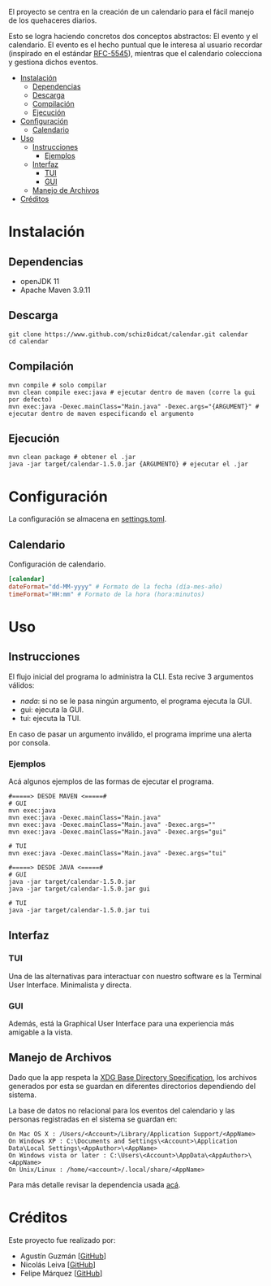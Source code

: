 El proyecto se centra en la creación de un calendario para el fácil manejo de los quehaceres diarios.

Esto se logra haciendo concretos dos conceptos abstractos: El evento y el calendario.
El evento es el hecho puntual que le interesa al usuario recordar
(inspirado en el estándar [RFC-5545](https://www.rfc-editor.org/rfc/rfc5545.html)),
mientras que el calendario colecciona y gestiona dichos eventos.

* [Instalación](#Instalación)
    * [Dependencias](#Dependencias)
    * [Descarga](#Descarga)
    * [Compilación](#Compilación)
    * [Ejecución](#Ejecución)
* [Configuración](#Configuración)
    * [Calendario](#Calendario)
* [Uso](#Uso)
    * [Instrucciones](#Instrucciones)
        * [Ejemplos](#Ejemplos)
    * [Interfaz](#Interfaz)
        * [TUI](#TUI)
        * [GUI](#GUI)
    * [Manejo de Archivos](#Manejo-de-Archivos)
* [Créditos](#Créditos) 

# Instalación
## Dependencias
- openJDK 11
- Apache Maven 3.9.11

## Descarga
```
git clone https://www.github.com/schiz0idcat/calendar.git calendar
cd calendar
```

## Compilación
```
mvn compile # solo compilar
mvn clean compile exec:java # ejecutar dentro de maven (corre la gui por defecto)
mvn exec:java -Dexec.mainClass="Main.java" -Dexec.args="{ARGUMENT}" # ejecutar dentro de maven especificando el argumento
```

## Ejecución
```
mvn clean package # obtener el .jar
java -jar target/calendar-1.5.0.jar {ARGUMENTO} # ejecutar el .jar
```

# Configuración
La configuración se almacena en [settings.toml](./resources/settings.toml).

## Calendario
Configuración de calendario.

```toml
[calendar]
dateFormat="dd-MM-yyyy" # Formato de la fecha (día-mes-año)
timeFormat="HH:mm" # Formato de la hora (hora:minutos)
```

# Uso
## Instrucciones
El flujo inicial del programa lo administra la CLI.
Esta recive 3 argumentos válidos:
- *nada*: si no se le pasa ningún argumento, el programa ejecuta la GUI.
- gui: ejecuta la GUI.
- tui: ejecuta la TUI.

En caso de pasar un argumento inválido, el programa imprime una alerta por consola.

### Ejemplos
Acá algunos ejemplos de las formas de ejecutar el programa.

```
#=====> DESDE MAVEN <=====#
# GUI
mvn exec:java
mvn exec:java -Dexec.mainClass="Main.java"
mvn exec:java -Dexec.mainClass="Main.java" -Dexec.args=""
mvn exec:java -Dexec.mainClass="Main.java" -Dexec.args="gui"

# TUI
mvn exec:java -Dexec.mainClass="Main.java" -Dexec.args="tui"

#=====> DESDE JAVA <=====#
# GUI
java -jar target/calendar-1.5.0.jar
java -jar target/calendar-1.5.0.jar gui

# TUI
java -jar target/calendar-1.5.0.jar tui
```

## Interfaz
### TUI
Una de las alternativas para interactuar con nuestro software es la Terminal User Interface.
Minimalista y directa.

### GUI
Además, está la Graphical User Interface para una experiencia más amigable a la vista.

## Manejo de Archivos
Dado que la app respeta la [XDG Base Directory Specification](https://specifications.freedesktop.org/basedir-spec/latest/), los archivos generados por esta se guardan en diferentes directorios dependiendo del sistema.

La base de datos no relacional para los eventos del calendario y las personas registradas en el sistema se guardan en:

```
On Mac OS X : /Users/<Account>/Library/Application Support/<AppName>
On Windows XP : C:\Documents and Settings\<Account>\Application Data\Local Settings\<AppAuthor>\<AppName>
On Windows vista or later : C:\Users\<Account>\AppData\<AppAuthor>\<AppName>
On Unix/Linux : /home/<account>/.local/share/<AppName>
```

Para más detalle revisar la dependencia usada [acá](https://github.com/harawata/appdirs).

# Créditos
Este proyecto fue realizado por:
- Agustín Guzmán [[GitHub](https://github.com/Schiz0idCat)]
- Nicolás Leiva [[GitHub](https://github.com/nico0417)]
- Felipe Márquez [[GitHub](https://github.com/fmarquezmu)]

